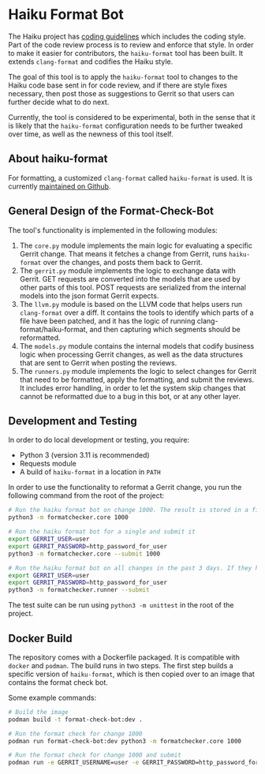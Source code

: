 Haiku Format Bot
================

The Haiku project has [coding guidelines](https://www.haiku-os.org/development/coding-guidelines)
which includes the coding style. Part of the code review process is to review and enforce that
style. In order to make it easier for contributors, the `haiku-format` tool has been built. It
extends `clang-format` and codifies the Haiku style.

The goal of this tool is to apply the `haiku-format` tool to changes to the Haiku code base sent
in for code review, and if there are style fixes necessary, then post those as suggestions to
Gerrit so that users can further decide what to do next.

Currently, the tool is considered to be experimental, both in the sense that it is likely that
the `haiku-format` configuration needs to be further tweaked over time, as well as the newness
of this tool itself.

About haiku-format
------------------
For formatting, a customized `clang-format` called `haiku-format` is used. It is currently
[maintained on Github](https://github.com/owenca/haiku-format).

General Design of the Format-Check-Bot
--------------------------------------

The tool's functionality is implemented in the following modules:

1. The `core.py` module implements the main logic for evaluating a specific Gerrit change.
   That means it fetches a change from Gerrit, runs `haiku-format` over the changes, and
   posts them back to Gerrit.
2. The `gerrit.py` module implements the logic to exchange data with Gerrit. GET requests are
   converted into the models that are used by other parts of this tool. POST requests
   are serialized from the internal models into the json format Gerrit expects.
3. The `llvm.py` module is based on the LLVM code that helps users run `clang-format` over a
   diff. It contains the tools to identify which parts of a file have been patched, and it
   has the logic of running clang-format/haiku-format, and then capturing which segments should
   be reformatted.
4. The `models.py` module contains the internal models that codify business logic when processing
   Gerrit changes, as well as the data structures that are sent to Gerrit when posting the
   reviews.
5. The `runners.py` module implements the logic to select changes for Gerrit that need to be 
   formatted, apply the formatting, and submit the reviews. It includes error handling, 
   in order to let the system skip changes that cannot be reformatted due to a bug in this bot,
   or at any other layer.

Development and Testing
-----------------------

In order to do local development or testing, you require:

- Python 3 (version 3.11 is recommended)
- Requests module
- A build of `haiku-format` in a location in `PATH`

In order to use the functionality to reformat a Gerrit change, you run the following command
from the root of the project:

```bash
# Run the haiku format bot on change 1000. The result is stored in a file called `review.json`
python3 -m formatchecker.core 1000

# Run the haiku format bot for a single and submit it
export GERRIT_USER=user
export GERRIT_PASSWORD=http_password_for_user
python3 -m formatchecker.core --submit 1000

# Run the haiku format bot on all changes in the past 3 days. If they have been checked before, they are excluded.
export GERRIT_USER=user
export GERRIT_PASSWORD=http_password_for_user
python3 -m formatchecker.runner --submit
```

The test suite can be run using `python3 -m unittest` in the root of the project.

Docker Build
------------

The repository comes with a Dockerfile packaged. It is compatible with `docker` and `podman`.
The build runs in two steps. The first step builds a specific version of `haiku-format`,
which is then copied over to an image that contains the format check bot.

Some example commands:
```bash
# Build the image
podman build -t format-check-bot:dev .

# Run the format check for change 1000
podman run format-check-bot:dev python3 -m formatchecker.core 1000

# Run the format check for change 1000 and submit
podman run -e GERRIT_USERNAME=user -e GERRIT_PASSWORD=http_password_for-user format-check-bot:dev python3 -m formatchecker.core --submit 1000
```
